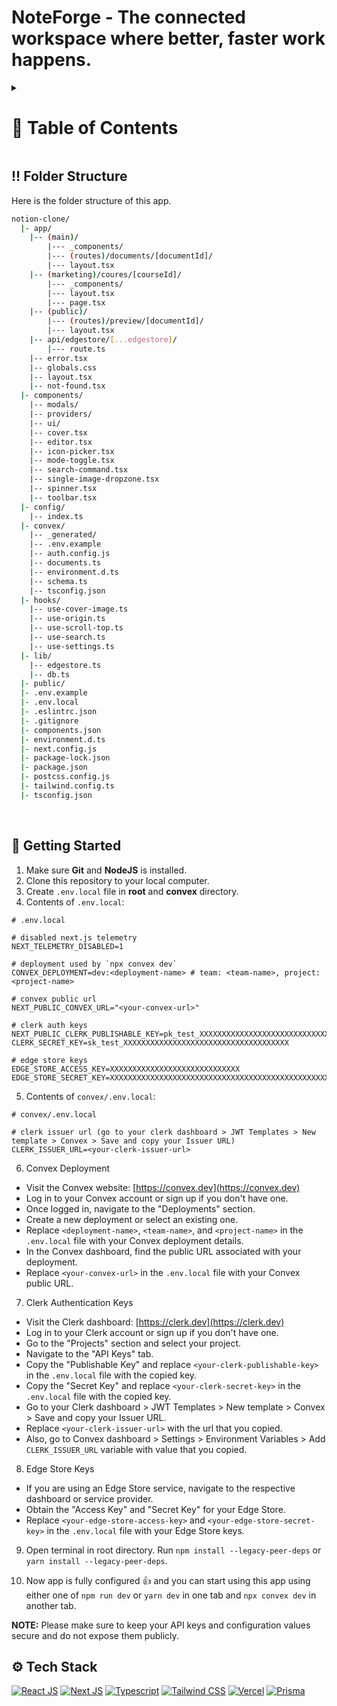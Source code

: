 # NoteForge - The connected workspace where better, faster work happens.

<!-- Table of Contents -->
<details>

<summary>

# :notebook_with_decorative_cover: Table of Contents

</summary>

- [Folder Structure](#bangbang-folder-structure)
- [Getting Started](#toolbox-getting-started)
- [Screenshots](#camera-screenshots)
- [Tech Stack](#gear-tech-stack)
- [Stats](#wrench-stats)
- [Contribute](#raised_hands-contribute)
- [Acknowledgements](#gem-acknowledgements)
- [Buy Me a Coffee](#coffee-buy-me-a-coffee)
- [Follow Me](#rocket-follow-me)
- [Learn More](#books-learn-more)
- [Deploy on Vercel](#page_with_curl-deploy-on-vercel)
- [Give A Star](#star-give-a-star)
- [Star History](#star2-star-history)
- [Give A Star](#star-give-a-star)

</details>

## :bangbang: Folder Structure

Here is the folder structure of this app.

```bash
notion-clone/
  |- app/
    |-- (main)/
        |--- _components/
        |--- (routes)/documents/[documentId]/
        |--- layout.tsx
    |-- (marketing)/coures/[courseId]/
        |--- _components/
        |--- layout.tsx
        |--- page.tsx
    |-- (public)/
        |--- (routes)/preview/[documentId]/
        |--- layout.tsx
    |-- api/edgestore/[...edgestore]/
        |--- route.ts
    |-- error.tsx
    |-- globals.css
    |-- layout.tsx
    |-- not-found.tsx
  |- components/
    |-- modals/
    |-- providers/
    |-- ui/
    |-- cover.tsx
    |-- editor.tsx
    |-- icon-picker.tsx
    |-- mode-toggle.tsx
    |-- search-command.tsx
    |-- single-image-dropzone.tsx
    |-- spinner.tsx
    |-- toolbar.tsx
  |- config/
    |-- index.ts
  |- convex/
    |-- _generated/
    |-- .env.example
    |-- auth.config.js
    |-- documents.ts
    |-- environment.d.ts
    |-- schema.ts
    |-- tsconfig.json
  |- hooks/
    |-- use-cover-image.ts
    |-- use-origin.ts
    |-- use-scroll-top.ts
    |-- use-search.ts
    |-- use-settings.ts
  |- lib/
    |-- edgestore.ts
    |-- db.ts
  |- public/
  |- .env.example
  |- .env.local
  |- .eslintrc.json
  |- .gitignore
  |- components.json
  |- environment.d.ts
  |- next.config.js
  |- package-lock.json
  |- package.json
  |- postcss.config.js
  |- tailwind.config.ts
  |- tsconfig.json
```

<br />

## :toolbox: Getting Started

1. Make sure **Git** and **NodeJS** is installed.
2. Clone this repository to your local computer.
3. Create `.env.local` file in **root** and **convex** directory.
4. Contents of `.env.local`:

```env
# .env.local

# disabled next.js telemetry
NEXT_TELEMETRY_DISABLED=1

# deployment used by `npx convex dev`
CONVEX_DEPLOYMENT=dev:<deployment-name> # team: <team-name>, project: <project-name>

# convex public url
NEXT_PUBLIC_CONVEX_URL="<your-convex-url>"

# clerk auth keys
NEXT_PUBLIC_CLERK_PUBLISHABLE_KEY=pk_test_XXXXXXXXXXXXXXXXXXXXXXXXXXXXXXXXXXXXXXXXXXXXXXXXXX
CLERK_SECRET_KEY=sk_test_XXXXXXXXXXXXXXXXXXXXXXXXXXXXXXXXXXXXX

# edge store keys
EDGE_STORE_ACCESS_KEY=XXXXXXXXXXXXXXXXXXXXXXXXXXXXX
EDGE_STORE_SECRET_KEY=XXXXXXXXXXXXXXXXXXXXXXXXXXXXXXXXXXXXXXXXXXXXXXXXXXXX
```

5. Contents of `convex/.env.local`:

```env
# convex/.env.local

# clerk issuer url (go to your clerk dashboard > JWT Templates > New template > Convex > Save and copy your Issuer URL)
CLERK_ISSUER_URL=<your-clerk-issuer-url>
```

6. Convex Deployment

- Visit the Convex website: [https://convex.dev](https://convex.dev)
- Log in to your Convex account or sign up if you don't have one.
- Once logged in, navigate to the "Deployments" section.
- Create a new deployment or select an existing one.
- Replace `<deployment-name>`, `<team-name>`, and `<project-name>` in the `.env.local` file with your Convex deployment details.
- In the Convex dashboard, find the public URL associated with your deployment.
- Replace `<your-convex-url>` in the `.env.local` file with your Convex public URL.

7. Clerk Authentication Keys

- Visit the Clerk dashboard: [https://clerk.dev](https://clerk.dev)
- Log in to your Clerk account or sign up if you don't have one.
- Go to the "Projects" section and select your project.
- Navigate to the "API Keys" tab.
- Copy the "Publishable Key" and replace `<your-clerk-publishable-key>` in the `.env.local` file with the copied key.
- Copy the "Secret Key" and replace `<your-clerk-secret-key>` in the `.env.local` file with the copied key.
- Go to your Clerk dashboard > JWT Templates > New template > Convex > Save and copy your Issuer URL.
- Replace `<your-clerk-issuer-url>` with the url that you copied.
- Also, go to Convex dashboard > Settings > Environment Variables > Add `CLERK_ISSUER_URL` variable with value that you copied.

8. Edge Store Keys

- If you are using an Edge Store service, navigate to the respective dashboard or service provider.
- Obtain the "Access Key" and "Secret Key" for your Edge Store.
- Replace `<your-edge-store-access-key>` and `<your-edge-store-secret-key>` in the `.env.local` file with your Edge Store keys.

9. Open terminal in root directory. Run `npm install --legacy-peer-deps` or `yarn install --legacy-peer-deps`.

10. Now app is fully configured 👍 and you can start using this app using either one of `npm run dev` or `yarn dev` in one tab and `npx convex dev` in another tab.

**NOTE:** Please make sure to keep your API keys and configuration values secure and do not expose them publicly.

## :gear: Tech Stack

[![React JS](https://skillicons.dev/icons?i=react "React JS")](https://react.dev/ "React JS") [![Next JS](https://skillicons.dev/icons?i=next "Next JS")](https://nextjs.org/ "Next JS") [![Typescript](https://skillicons.dev/icons?i=ts "Typescript")](https://www.typescriptlang.org/ "Typescript") [![Tailwind CSS](https://skillicons.dev/icons?i=tailwind "Tailwind CSS")](https://tailwindcss.com/ "Tailwind CSS") [![Vercel](https://skillicons.dev/icons?i=vercel "Vercel")](https://vercel.app/ "Vercel") [![Prisma](https://skillicons.dev/icons?i=prisma "Prisma")](https://prisma.io/ "Prisma")

